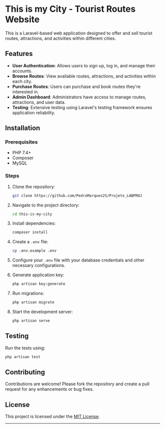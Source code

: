 
# This is my City - Tourist Routes Website

This is a Laravel-based web application designed to offer and sell tourist routes, attractions, and activities within different cities.

## Features

- **User Authentication**: Allows users to sign up, log in, and manage their accounts.
- **Browse Routes**: View available routes, attractions, and activities within each city.
- **Purchase Routes**: Users can purchase and book routes they're interested in.
- **Admin Dashboard**: Administrators have access to manage routes, attractions, and user data.
- **Testing**: Extensive testing using Laravel's testing framework ensures application reliability.

## Installation

### Prerequisites

- PHP 7.4+
- Composer
- MySQL

### Steps

1. Clone the repository:

   ```bash
   git clone https://github.com/PedroMarques25/Projeto_LABPROJ
   ```

2. Navigate to the project directory:

   ```bash
   cd this-is-my-city
   ```

3. Install dependencies:

   ```bash
   composer install
   ```

4. Create a `.env` file:

   ```bash
   cp .env.example .env
   ```

5. Configure your `.env` file with your database credentials and other necessary configurations.

6. Generate application key:

   ```bash
   php artisan key:generate
   ```

7. Run migrations:

   ```bash
   php artisan migrate
   ```

8. Start the development server:

   ```bash
   php artisan serve
   ```

## Testing

Run the tests using:

```bash
php artisan test
```

## Contributing

Contributions are welcome! Please fork the repository and create a pull request for any enhancements or bug fixes.

## License

This project is licensed under the [MIT License](LICENSE).

---

